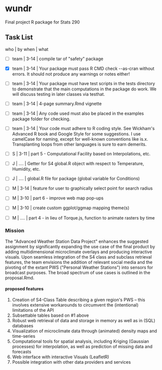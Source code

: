 # wundr
Final project R package for Stats 290

## Task List
 who | by when | what
- [ ] team | 3-14 | compile tar of "safety" package
- [x] team | 3-14 | Your package must pass R CMD check --as-cran without errors. It should not produce any warnings or notes either!
- [ ] team | 3-14 | Your package must have test scripts in the tests directory to demonstrate that the main computations in the package do work. We will discuss testing in later classes via testhat.
- [ ] team | 3-14 | 4-page summary.Rmd vignette
- [ ] team | 3-14 | Any code used must also be placed in the examples package folder for checking.
- [ ] team | 3-14 | Your code must adhere to R coding style. See Wickham's Advanced R book and Google Style for some suggestions. I use camelCase for naming, except for well-known conventions like is.x. Transplanting loops from other languages is sure to earn demerits.
- [ ] S    | 3-11 | part 5 - Computational Facility based on Interpolations, etc.
- [ ] J    | .... | Getter for S4 global.R object with respect to Temperature, Humidity, etc.
- [ ] J    | .... | global.R file for package (global variable for Conditions)
- [ ] M    | 3-14 | feature for user to graphically select point for search radius
- [ ] M    | 3-10 | part 6 - improve web map pop-ups
- [ ] M    | 3-10 | create custom ggplot/ggmap mapping theme(s)
- [ ] M    | .... | part 4 - in lieu of Torque.js, function to animate rasters by time


### Mission
The "Advanced Weather Station Data Project" enhances the suggested assignment by significantly expanding the use case of the final product by adding multidimensional microclimate overlays and producing interactive visuals.  Upon seamless integration of the S4 class and subclass retrieval features, the team envisions the addition of relevant social media and the pivoting of the extant PWS ("Personal Weather Stations") into sensors for broadcast purposes.  The broad spectrum of use cases is outlined in the proposal.Rmd.

#### proposed features

 1. Creation of S4-Class Table describing a given region's PWS – this involves extensive workarounds to circumvent the (intentional)   limitations of the API
 2. Subsettable tables based on #1 above
 3. Robust web retrieval of data and storage in memory as well as in (SQL) databases
 4. Visualization of microclimate data through (animated) density maps and time-series
 5. Computational tools for spatial analysis, including Kriging (Gaussian processes) for interpolation, as well as prediction of missing data and forecasts
 6. Web interface with interactive Visuals (LeafletR)
 7. Possible integration with other data providers and services

